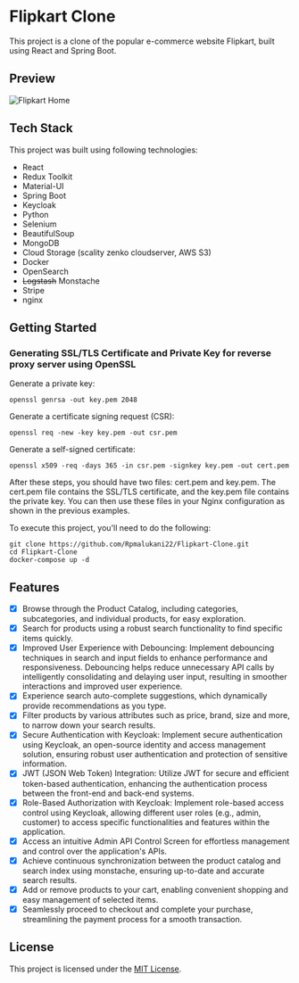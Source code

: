# Flipkart Clone

This project is a clone of the popular e-commerce website Flipkart, built using React and Spring Boot.

<!-- > **Note:** This project is currently in development. -->

## Preview

![Flipkart Home](preview/Flipkart%20Clone-1.gif)

## Tech Stack

This project was built using following technologies:

- React
- Redux Toolkit
- Material-UI
- Spring Boot
- Keycloak
- Python
- Selenium
- BeautifulSoup
- MongoDB
- Cloud Storage (scality zenko cloudserver, AWS S3)
- Docker
- OpenSearch
- ~~Logstash~~ Monstache
- Stripe
- nginx

## Getting Started

### Generating SSL/TLS Certificate and Private Key for reverse proxy server using OpenSSL

Generate a private key:

```
openssl genrsa -out key.pem 2048
```

Generate a certificate signing request (CSR):

```
openssl req -new -key key.pem -out csr.pem
```

Generate a self-signed certificate:

```
openssl x509 -req -days 365 -in csr.pem -signkey key.pem -out cert.pem
```

After these steps, you should have two files: cert.pem and key.pem. The cert.pem file contains the SSL/TLS certificate, and the key.pem file contains the private key. You can then use these files in your Nginx configuration as shown in the previous examples.

To execute this project, you'll need to do the following:

```
git clone https://github.com/Rpmalukani22/Flipkart-Clone.git
cd Flipkart-Clone
docker-compose up -d
```

## Features

- [x] Browse through the Product Catalog, including categories, subcategories, and individual products, for easy exploration.
- [x] Search for products using a robust search functionality to find specific items quickly.
- [x] Improved User Experience with Debouncing: Implement debouncing techniques in search and input fields to enhance performance and responsiveness. Debouncing helps reduce unnecessary API calls by intelligently consolidating and delaying user input, resulting in smoother interactions and improved user experience.
- [x] Experience search auto-complete suggestions, which dynamically provide recommendations as you type.
- [x] Filter products by various attributes such as price, brand, size and more, to narrow down your search results.
- [x] Secure Authentication with Keycloak: Implement secure authentication using Keycloak, an open-source identity and access management solution, ensuring robust user authentication and protection of sensitive information.
- [x] JWT (JSON Web Token) Integration: Utilize JWT for secure and efficient token-based authentication, enhancing the authentication process between the front-end and back-end systems.
- [x] Role-Based Authorization with Keycloak: Implement role-based access control using Keycloak, allowing different user roles (e.g., admin, customer) to access specific functionalities and features within the application.
- [x] Access an intuitive Admin API Control Screen for effortless management and control over the application's APIs.
- [x] Achieve continuous synchronization between the product catalog and search index using monstache, ensuring up-to-date and accurate search results.
- [x] Add or remove products to your cart, enabling convenient shopping and easy management of selected items.
- [x] Seamlessly proceed to checkout and complete your purchase, streamlining the payment process for a smooth transaction.

## License

This project is licensed under the [MIT License](https://opensource.org/licenses/MIT).

